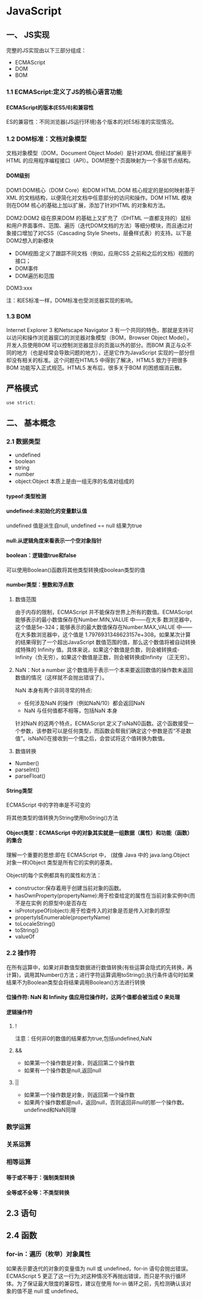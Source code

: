 # JavaScript

## 一、 JS实现

完整的JS实现由以下三部分组成：

- ECMAScript
- DOM
- BOM

### 1.1 ECMAScript:定义了JS的核心语言功能

#### ECMAScript的版本(ES5/6)和兼容性

ES的兼容性：不同浏览器(JS运行环境)各个版本的对ES标准的实现情况。

### 1.2 DOM标准：文档对象模型

文档对象模型（DOM，Document Object Model）是针对XML 但经过扩展用于HTML 的应用程序编程接口（API）。DOM把整个页面映射为一个多层节点结构。

#### DOM级别

DOM1:DOM核心（DOM Core）和DOM HTML.DOM 核心规定的是如何映射基于XML 的文档结构，以便简化对文档中任意部分的访问和操作。DOM HTML 模块则在DOM 核心的基础上加以扩展，添加了针对HTML 的对象和方法。

DOM2:DOM2 级在原来DOM 的基础上又扩充了（DHTML 一直都支持的）鼠标和用户界面事件、范围、遍历（迭代DOM文档的方法）等细分模块，而且通过对象接口增加了对CSS（Cascading Style Sheets，层叠样式表）的支持。以下是DOM2想入的新模块

- DOM视图:定义了跟踪不同文档（例如，应用CSS 之前和之后的文档）视图的接口；
- DOM事件
- DOM遍历和范围

DOM3:xxx

注：和ES标准一样，DOM标准也受浏览器实现的影响。

### 1.3 BOM

Internet Explorer 3 和Netscape Navigator 3 有一个共同的特色，那就是支持可以访问和操作浏览器窗口的浏览器对象模型（BOM，Browser Object Model）。开发人员使用BOM 可以控制浏览器显示的页面以外的部分。而BOM 真正与众不同的地方（也是经常会导致问题的地方），还是它作为JavaScript 实现的一部分但却没有相关的标准。这个问题在HTML5 中得到了解决，HTML5 致力于把很多BOM 功能写入正式规范。HTML5 发布后，很多关于BOM 的困惑烟消云散。

## 严格模式

```javascript
use strict;
```

## 二、 基本概念

### 2.1 数据类型

- undefined
- boolean
- string
- number
- object:Object 本质上是由一组无序的名值对组成的

#### typeof:类型检测

#### undefined:未初始化的变量默认值

undefined 值是派生自null, undefined == null 结果为true

#### null:从逻辑角度来看表示一个空对象指针

#### boolean：逻辑值true和false

可以使用Boolean()函数将其他类型转换成boolean类型的值

#### number类型：整数和浮点数

1. 数值范围

    由于内存的限制，ECMAScript 并不能保存世界上所有的数值。ECMAScript 能够表示的最小数值保存在Number.MIN_VALUE 中——在大多   数浏览器中，这个值是5e-324；能够表示的最大数值保存在Number.MAX_VALUE 中——在大多数浏览器中，这个值是    1.7976931348623157e+308。如果某次计算的结果得到了一个超出JavaScript 数值范围的值，那么这个数值将被自动转换成特殊的  Infinity 值。具体来说，如果这个数值是负数，则会被转换成-Infinity（负无穷），如果这个数值是正数，则会被转换成Infinity  （正无穷）。

2. NaN：Not a number
    这个数值用于表示一个本来要返回数值的操作数未返回数值的情况（这样就不会抛出错误了）。

    NaN 本身有两个非同寻常的特点:
    - 任何涉及NaN 的操作（例如NaN/10）都会返回NaN
    - NaN 与任何值都不相等，包括NaN 本身

    针对NaN 的这两个特点，ECMAScript 定义了isNaN()函数。这个函数接受一个参数，该参数可以是任何类型，而函数会帮我们确定这个参数是否“不是数值”。isNaN()在接收到一个值之后，会尝试将这个值转换为数值。

3. 数值转换

- Number()
- parseInt()
- parseFloat()

#### String类型

ECMAScript 中的字符串是不可变的

将其他类型的值转换为String使用toString()方法

#### Object类型：ECMAScript 中的对象其实就是一组数据（属性）和功能（函数）的集合

理解一个重要的思想:即在 ECMAScript 中， (就像 Java 中的 java.lang.Object 对象一样)Object 类型是所有它的实例的基类。

Object的每个实例都具有的属性和方法：

- constructor:保存着用于创建当前对象的函数。
- hasOwnProperty(propertyName):用于检查给定的属性在当前对象实例中(而不是在实例 的原型中)是否存在
- isPrototypeOf(object):用于检查传入的对象是否是传入对象的原型
- propertyIsEnumerable(propertyName)
- toLocaleString()
- toString()
- valueOf

### 2.2 操作符

在所有运算中，如果对非数值型数据进行数值转换(有些运算会隐式的先转换，再计算)，调用其Number()方法；进行字符运算调用toString();执行条件语句时如果结果不为Boolean类型会将结果调用Boolean()方法进行转换

#### 位操作符: NaN 和 Infinity 值应用位操作时，这两个值都会被当成 0 来处理

#### 逻辑操作符

1. !

    注意：任何非0的数值的结果都为true,包括undefined,NaN

2. &&

    - 如果第一个操作数是对象，则返回第二个操作数
    - 如果有一个操作数是null,返回null

3. ||

    - 如果第一个操作数是对象，则返回第一个操作数
    - 如果两个操作数都是null，返回null，否则返回非null的那一个操作数。undefined和NaN同理

### 数学运算

### 关系运算

### 相等运算

#### 等于或不等于：强制类型转换

#### 全等或不全等：不类型转换

## 2.3 语句

## 2.4 函数

### for-in：遍历（枚举）对象属性

如果表示要迭代的对象的变量值为 null 或 undefined，for-in 语句会抛出错误。 ECMAScript 5 更正了这一行为;对这种情况不再抛出错误，而只是不执行循环体。为了保证最大限度的兼容性，建议在使用 for-in 循环之前，先检测确认该对象的值不是 null 或 undefined。
